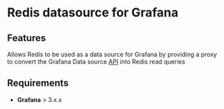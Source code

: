 # Redis datasource for Grafana

## Features

Allows Redis to be used as a data source for Grafana by providing a proxy to convert the Grafana Data source [API](http://docs.grafana.org/plugins/developing/datasources/) into Redis read queries

## Requirements

* **Grafana** > 3.x.x
